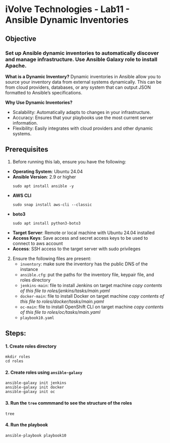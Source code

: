 # iVolve Technologies - Lab11 - Ansible Dynamic Inventories

## **Objective**

### Set up Ansible dynamic inventories to automatically discover and manage infrastructure. Use Ansible Galaxy role to install Apache.
**What is a Dynamic Inventory?**
Dynamic inventories in Ansible allow you to source your inventory data from external systems dynamically. This can be from cloud providers, databases, or any system that can output JSON formatted to Ansible’s specifications.

**Why Use Dynamic Inventories?**
  - Scalability: Automatically adapts to changes in your infrastructure.
  - Accuracy: Ensures that your playbooks use the most current server information.
  - Flexibility: Easily integrates with cloud providers and other dynamic systems.

## **Prerequisites**
1. Before running this lab, ensure you have the following:
- **Operating System**: Ubuntu 24.04
- **Ansible Version**: 2.9 or higher
  ```
  sudo apt install ansible -y
  ```
- **AWS CLI**
  ```
  sudo snap install aws-cli --classic
  ```
- **boto3**
  ```
  sudo apt install python3-boto3
  ```
- **Target Server**: Remote or local machine with Ubuntu 24.04 installed
- **Access Keys**: Save access and secret access keys to be used to connect to aws account 
- **Access**: SSH access to the target server with sudo privileges
  
2. Ensure the following files are present:
   - `inventory`: make sure the inventory has the public DNS of the instance
   - `ansible.cfg`: put the paths for the inventory file, keypair file, and roles directory
   - `jenkins-main`: file to install Jenkins on target machine
     *copy contents of this file to roles/jenkins/tasks/main.yaml*
   - `docker-main`: file to install Docker on target machine
     *copy contents of this file to roles/docker/tasks/main.yaml*
   - `oc-main`: file to install OpenShift CLI on target machine
     *copy contents of this file to roles/oc/tasks/main.yaml*
   - `playbook10.yaml`


## **Steps:**

#### 1. Create roles directory
  ```
  mkdir roles
  cd roles
  ```
#### 2. Create roles using `ansible-galaxy`
  ```
 ansible-galaxy init jenkins
 ansible-galaxy init docker
 ansible-galaxy init oc
  ```
#### 3. Run the `tree` commmand to see the structure of the roles 
  ```
  tree
  ```
#### 4. Run the playbook
  ```
  ansible-playbook playbook10
  ```



